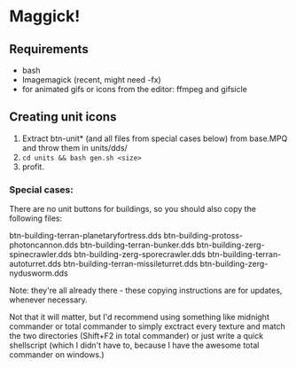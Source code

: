 # Maggick!

## Requirements

 * bash
 * Imagemagick (recent, might need -fx)
 * for animated gifs or icons from the editor: ffmpeg and gifsicle

## Creating unit icons

 1. Extract btn-unit* (and all files from special cases below) from base.MPQ and throw them in units/dds/
 2. `cd units && bash gen.sh <size>`
 3. profit.

### Special cases:

There are no unit buttons for buildings, so you should also copy the following files:

btn-building-terran-planetaryfortress.dds
btn-building-protoss-photoncannon.dds
btn-building-terran-bunker.dds
btn-building-zerg-spinecrawler.dds
btn-building-zerg-sporecrawler.dds
btn-building-terran-autoturret.dds
btn-building-terran-missileturret.dds
btn-building-zerg-nydusworm.dds

Note: they're all already there - these copying instructions are for updates, whenever necessary.

Not that it will matter, but I'd recommend using something like midnight commander or total commander to simply exctract every texture and match the two directories (Shift+F2 in total commander) or just write a quick shellscript (which I didn't have to, because I have the awesome total commander on windows.)